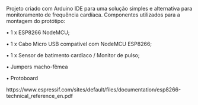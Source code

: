Projeto criado com Arduino IDE para uma solução simples e alternativa para monitoramento de frequência cardíaca.
Componentes utilizados para a montagem do protótipo:
<p> •	1 x ESP8266 NodeMCU; </p>
<p> •	1 x Cabo Micro USB compatível com NodeMCU ESP8266; </p>
<p> •	1 x Sensor de batimento cardíaco / Monitor de pulso; </p>
<p> •	Jumpers macho-fêmea </p>
<p> • Protoboard </p>

<p> https://www.espressif.com/sites/default/files/documentation/esp8266-technical_reference_en.pdf </p>
